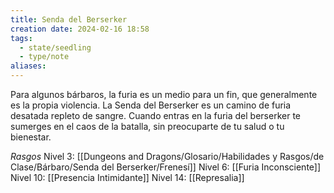```yaml
---
title: Senda del Berserker
creation date: 2024-02-16 18:58
tags:
  - state/seedling
  - type/note
aliases:
---
```


Para algunos bárbaros, la furia es un medio para un fin, que generalmente es la propia violencia. La
Senda del Berserker es un camino de furia desatada repleto de sangre. Cuando entras en la furia
del berserker te sumerges en el caos de la batalla, sin preocuparte de tu salud o tu bienestar. 


*Rasgos*
Nivel 3: [[Dungeons and Dragons/Glosario/Habilidades y Rasgos/de Clase/Bárbaro/Senda del Berserker/Frenesí]]
Nivel 6: [[Furia Inconsciente]]
Nivel 10: [[Presencia Intimidante]]
Nivel 14: [[Represalia]]